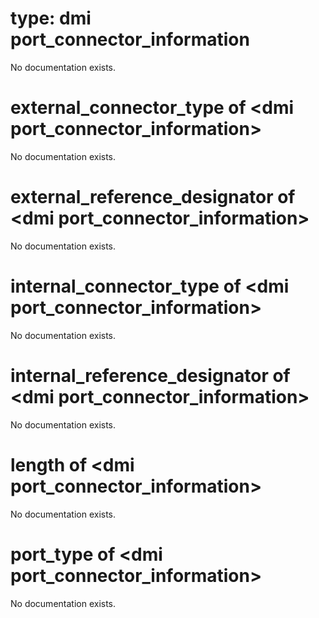 # type: dmi port_connector_information

No documentation exists.

# external_connector_type of &lt;dmi port_connector_information&gt;

No documentation exists.

# external_reference_designator of &lt;dmi port_connector_information&gt;

No documentation exists.

# internal_connector_type of &lt;dmi port_connector_information&gt;

No documentation exists.

# internal_reference_designator of &lt;dmi port_connector_information&gt;

No documentation exists.

# length of &lt;dmi port_connector_information&gt;

No documentation exists.

# port_type of &lt;dmi port_connector_information&gt;

No documentation exists.

